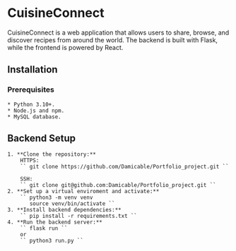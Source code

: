 # CuisineConnect

CuisineConnect is a web application that allows users to share, browse, and discover recipes from around the world. The backend is built with Flask, while the frontend is powered by React.

## Installation

### Prerequisites

    * Python 3.10+.
    * Node.js and npm.
    * MySQL database.

## Backend Setup

    1. **Clone the repository:**
        HTTPS:
        `` git clone https://github.com/Damicable/Portfolio_project.git ``

        SSH:
        `` git clone git@github.com:Damicable/Portfolio_project.git ``
    2. **Set up a virtual enviroment and activate:**
        `` python3 -m venv venv
           source venv/bin/activate ``
    3. **Install backend dependencies:**
        `` pip install -r requirements.txt ``
    4. **Run the backend server:**
        `` flask run ``
        or
        `` python3 run.py ``
